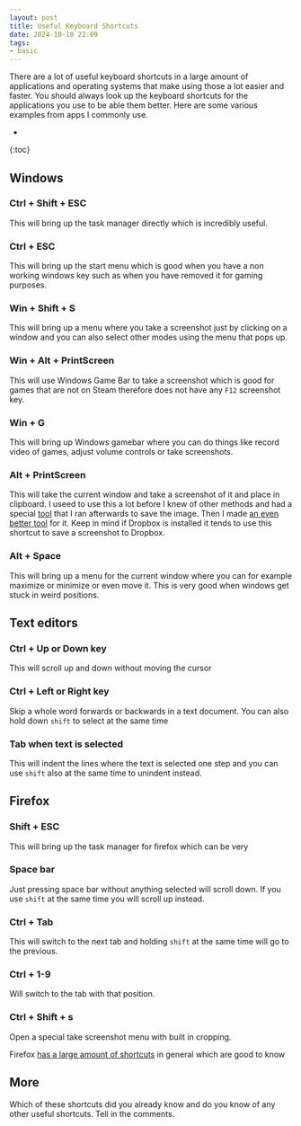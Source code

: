 ```yaml
---
layout: post
title: Useful Keyboard Shortcuts
date: 2024-10-10 22:09
tags:
- basic
---
```

There are a lot of useful keyboard shortcuts in a large amount of applications and operating systems that make using those a lot easier and faster. You should always look up the keyboard shortcuts for the applications you use to be able them better. Here are some various examples from apps I commonly use.


* 
{:toc}

## Windows

### Ctrl + Shift + ESC
This will bring up the task manager directly which is incredibly useful.

### Ctrl + ESC
This will bring up the start menu which is good when you have a non working windows key such as when you have removed it for gaming purposes.

### Win + Shift + S
This will bring up a menu where you take a screenshot just by clicking on a window and you can also select other modes using the menu that pops up.

### Win + Alt + PrintScreen
This will use Windows Game Bar to take a screenshot which is good for games that are not on Steam therefore does not have any `F12` screenshot key.

### Win + G
This will bring up Windows gamebar where you can do things like record video of games, adjust volume controls or take screenshots.

### Alt + PrintScreen
This will take the current window and take a screenshot of it and place in clipboard. I useed to use this a lot before I knew of other methods and had a special [tool](https://randomness.nu/ClipImage.jar) that I ran afterwards to save the image. Then I made [an even better tool](https://kserver.nu/tools/clipthing.php) for it. Keep in mind if Dropbox is installed it tends to use this shortcut to save a screenshot to Dropbox.

### Alt + Space
This will bring up a menu for the current window where you can for example maximize or minimize or even move it. This is very good when windows get stuck in weird positions.

## Text editors

### Ctrl + Up or Down key
This will scroll up and down without moving the cursor

### Ctrl + Left or Right key
Skip a whole word forwards or backwards in a text document. You can also hold down `shift` to select at the same time

### Tab when text is selected
This will indent the lines where the text is selected one step and you can use `shift` also at the same time to unindent instead.

## Firefox

### Shift + ESC
This will bring up the task manager for firefox which can be very 

### Space bar
Just pressing space bar without anything selected will scroll down. If you use `shift` at the same time you will scroll up instead.

### Ctrl + Tab
This will switch to the next tab and holding `shift` at the same time will go to the previous.

### Ctrl + 1-9
Will switch to the tab with that position.

### Ctrl + Shift + s
Open a special take screenshot menu with built in cropping.

Firefox [has a large amount of shortcuts](https://firefox-source-docs.mozilla.org/devtools-user/keyboard_shortcuts/index.html) in general which are good to know


## More
Which of these shortcuts did you already know and do you know of any other useful shortcuts. Tell in the comments.
